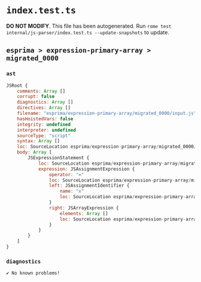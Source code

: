 # `index.test.ts`

**DO NOT MODIFY**. This file has been autogenerated. Run `rome test internal/js-parser/index.test.ts --update-snapshots` to update.

## `esprima > expression-primary-array > migrated_0000`

### `ast`

```javascript
JSRoot {
	comments: Array []
	corrupt: false
	diagnostics: Array []
	directives: Array []
	filename: "esprima/expression-primary-array/migrated_0000/input.js"
	hasHoistedVars: false
	integrity: undefined
	interpreter: undefined
	sourceType: "script"
	syntax: Array []
	loc: SourceLocation esprima/expression-primary-array/migrated_0000/input.js 1:0-1:6
	body: Array [
		JSExpressionStatement {
			loc: SourceLocation esprima/expression-primary-array/migrated_0000/input.js 1:0-1:6
			expression: JSAssignmentExpression {
				operator: "="
				loc: SourceLocation esprima/expression-primary-array/migrated_0000/input.js 1:0-1:6
				left: JSAssignmentIdentifier {
					name: "x"
					loc: SourceLocation esprima/expression-primary-array/migrated_0000/input.js 1:0-1:1 (x)
				}
				right: JSArrayExpression {
					elements: Array []
					loc: SourceLocation esprima/expression-primary-array/migrated_0000/input.js 1:4-1:6
				}
			}
		}
	]
}
```

### `diagnostics`

```
✔ No known problems!

```
